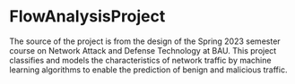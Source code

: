 # FlowAnalysisProject
The source of the project is from the design of the Spring 2023 semester course on Network Attack and Defense Technology at BAU. This project classifies and models the characteristics of network traffic by machine learning algorithms to enable the prediction of benign and malicious traffic.
